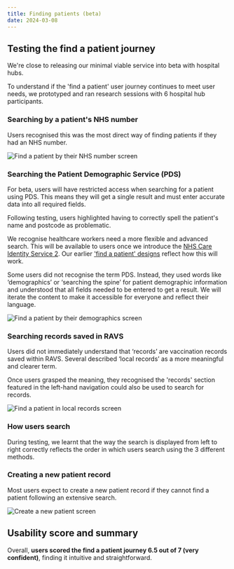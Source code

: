 ```yaml
---
title: Finding patients (beta)
date: 2024-03-08
---
```


## Testing the find a patient journey

We're close to releasing our minimal viable service into beta with hospital hubs.

To understand if the 'find a patient' user journey continues to meet user needs, we prototyped and ran research sessions with 6 hospital hub participants.

### Searching by a patient's NHS number

Users recognised this was the most direct way of finding patients if they had an NHS number.

![Find a patient by their NHS number screen](b7b2z670tzcoumx94wa43dqgdccw.png)

### Searching the Patient Demographic Service (PDS)

For beta, users will have restricted access when searching for a patient using PDS. This means they will get a single result and must enter accurate data into all required fields.

Following testing, users highlighted having to correctly spell the patient's name and postcode as problematic.

We recognise healthcare workers need a more flexible and advanced search. This will be available to users once we introduce the [NHS Care Identity Service 2](https://digital.nhs.uk/services/care-identity-service/applications-and-services/cis2-authentication). Our earlier ['find a patient' designs](https://record-a-vaccination-design-history.designhistory.app/searching-for-patients-beta) reflect how this will work.

Some users did not recognise the term PDS. Instead, they used words like ‘demographics’ or ‘searching the spine’ for patient demographic information and understood that all fields needed to be entered to get a result. We will iterate the content to make it accessible for everyone and reflect their language.

![Find a patient by their demographics screen](890hpb3ggolhjvwkgk5et9e3wqtx.png)

### Searching records saved in RAVS

Users did not immediately understand that ‘records’ are vaccination records saved within RAVS. Several described ‘local records’ as a more meaningful and clearer term.

Once users grasped the meaning, they recognised the 'records' section featured in the left-hand navigation could also be used to search for records.

![Find a patient in local records screen](l1bwno3tx6e5j15x73fgxvqg7hr1.png)

### How users search

During testing, we learnt that the way the search is displayed from left to right correctly reflects the order in which users search using the 3 different methods.

### Creating a new patient record

Most users expect to create a new patient record if they cannot find a patient following an extensive search.

![Create a new patient screen](ckdi8fth1jt7micsa6tp2tmop5rp.png)

## Usability score and summary

Overall, **users scored the find a patient journey 6.5 out of 7 (very confident)**, finding it intuitive and straightforward.
